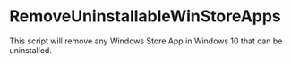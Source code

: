 # RemoveUninstallableWinStoreApps
This script will remove any Windows Store App in Windows 10 that can be uninstalled.
